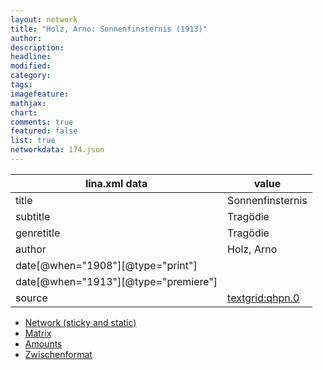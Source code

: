 ```yaml
---
layout: network
title: "Holz, Arno: Sonnenfinsternis (1913)"
author:
description:
headline:
modified:
category:
tags:
imagefeature: 
mathjax: 
chart: 
comments: true
featured: false
list: true
networkdata: 174.json
---
```

lina.xml data  | value
------------- | -------------
title|Sonnenfinsternis
subtitle|Tragödie
genretitle|Tragödie
author|Holz, Arno
date[@when="1908"][@type="print"]|
date[@when="1913"][@type="premiere"]|
source|[textgrid:qhpn.0](https://textgridlab.org/1.0/tgcrud-public/rest/textgrid:qhpn.0/data)



* [Network (sticky and static)](/network174)
* [Matrix](/matrix174)
* [Amounts](/amount174)
* [Zwischenformat](/lina174 )

